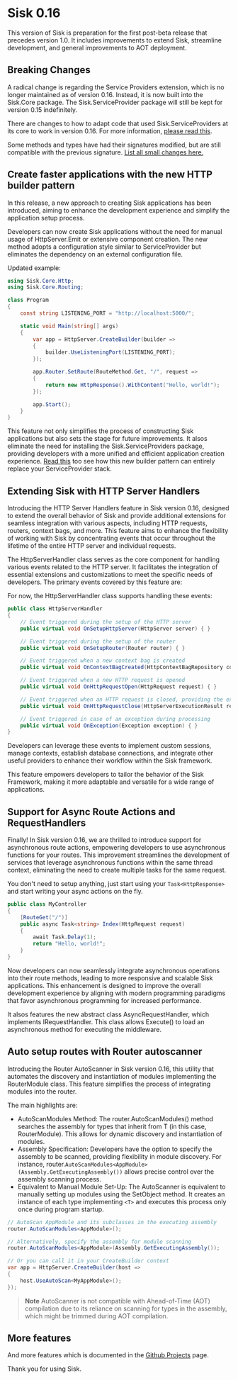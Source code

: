 # Sisk 0.16

This version of Sisk is preparation for the first post-beta release that precedes version 1.0. It includes improvements to extend Sisk, streamline development, and general improvements to AOT deployment.

## Breaking Changes

A radical change is regarding the Service Providers extension, which is no longer maintained as of version 0.16. Instead, it is now built into the Sisk.Core package. The Sisk.ServiceProvider package will still be kept for version 0.15 indefinitely.

There are changes to how to adapt code that used Sisk.ServiceProviders at its core to work in version 0.16. For more information, [please read this](./service-providers-migration.md).

Some methods and types have had their signatures modified, but are still compatible with the previous signature. [List all small changes here.](./small-changes.md)

## Create faster applications with the new HTTP builder pattern

In this release, a new approach to creating Sisk applications has been introduced, aiming to enhance the development experience and simplify the application setup process.

Developers can now create Sisk applications without the need for manual usage of HttpServer.Emit or extensive component creation. The new method adopts a configuration style similar to ServiceProvider but eliminates the dependency on an external configuration file.

Updated example:

```cs
using Sisk.Core.Http;
using Sisk.Core.Routing;

class Program
{
    const string LISTENING_PORT = "http://localhost:5000/";

    static void Main(string[] args)
    {
        var app = HttpServer.CreateBuilder(builder =>
        {
            builder.UseListeningPort(LISTENING_PORT);
        });

        app.Router.SetRoute(RouteMethod.Get, "/", request =>
        {
            return new HttpResponse().WithContent("Hello, world!");
        });

        app.Start();
    }
}
```

This feature not only simplifies the process of constructing Sisk applications but also sets the stage for future improvements. It alsos eliminate the need for installing the Sisk.ServiceProviders package, providing developers with a more unified and efficient application creation experience. [Read this](./service-providers-migration.md) too see how this new builder pattern can entirely replace your ServiceProvider stack.

## Extending Sisk with HTTP Server Handlers

Introducing the HTTP Server Handlers feature in Sisk version 0.16, designed to extend the overall behavior of Sisk and provide additional extensions for seamless integration with various aspects, including HTTP requests, routers, context bags, and more. This feature aims to enhance the flexibility of working with Sisk by concentrating events that occur throughout the lifetime of the entire HTTP server and individual requests.

The HttpServerHandler class serves as the core component for handling various events related to the HTTP server. It facilitates the integration of essential extensions and customizations to meet the specific needs of developers. The primary events covered by this feature are:

For now, the HttpServerHandler class supports handling these events:

```cs
public class HttpServerHandler
{
    // Event triggered during the setup of the HTTP server
    public virtual void OnSetupHttpServer(HttpServer server) { }

    // Event triggered during the setup of the router
    public virtual void OnSetupRouter(Router router) { }

    // Event triggered when a new context bag is created
    public virtual void OnContextBagCreated(HttpContextBagRepository contextBag) { }

    // Event triggered when a new HTTP request is opened
    public virtual void OnHttpRequestOpen(HttpRequest request) { }

    // Event triggered when an HTTP request is closed, providing the execution result
    public virtual void OnHttpRequestClose(HttpServerExecutionResult result) { }

    // Event triggered in case of an exception during processing
    public virtual void OnException(Exception exception) { }
}
```

Developers can leverage these events to implement custom sessions, manage contexts, establish database connections, and integrate other useful providers to enhance their workflow within the Sisk framework.

This feature empowers developers to tailor the behavior of the Sisk Framework, making it more adaptable and versatile for a wide range of applications.

## Support for Async Route Actions and RequestHandlers

Finally! In Sisk version 0.16, we are thrilled to introduce support for asynchronous route actions, empowering developers to use asynchronous functions for your routes. This improvement streamlines the development of services that leverage asynchronous functions within the same thread context, eliminating the need to create multiple tasks for the same request.

You don't need to setup anything, just start using your `Task<HttpResponse>` and start writing your async actions on the fly.

```cs
public class MyController
{
    [RouteGet("/")]
    public async Task<string> Index(HttpRequest request)
    {
        await Task.Delay(1);
        return "Hello, world!";
    }
}
```

Now developers can now seamlessly integrate asynchronous operations into their route methods, leading to more responsive and scalable Sisk applications. This enhancement is designed to improve the overall development experience by aligning with modern programming paradigms that favor asynchronous programming for increased performance.

It alsos features the new abstract class AsyncRequestHandler, which implements IRequestHandler. This class allows Execute() to load an asynchronous method for executing the middleware.

## Auto setup routes with Router autoscanner

Introducing the Router AutoScanner in Sisk version 0.16, this utility that automates the discovery and instantiation of modules implementing the RouterModule class. This feature simplifies the process of integrating modules into the router.

The main highlights are:

- AutoScanModules<T> Method: The router.AutoScanModules<T>() method searches the assembly for types that inherit from T (in this case, RouterModule). This allows for dynamic discovery and instantiation of modules.
- Assembly Specification: Developers have the option to specify the assembly to be scanned, providing flexibility in module discovery. For instance, router.`AutoScanModules<AppModule>(Assembly.GetExecutingAssembly())` allows precise control over the assembly scanning process.
- Equivalent to Manual Module Set-Up: The AutoScanner is equivalent to manually setting up modules using the SetObject method. It creates an instance of each type implementing `<T>` and executes this process only once during program startup.

```cs
// AutoScan AppModule and its subclasses in the executing assembly
router.AutoScanModules<AppModule>();

// Alternatively, specify the assembly for module scanning
router.AutoScanModules<AppModule>(Assembly.GetExecutingAssembly());

// Or you can call it in your CreateBuilder context
var app = HttpServer.CreateBuilder(host =>
{
    host.UseAutoScan<MyAppModule>();
});
```

> **Note**
> AutoScanner is not compatible with Ahead-of-Time (AOT) compilation due to its reliance on scanning for types in the assembly, which might be trimmed during AOT compilation.

## More features

And more features which is documented in the [Github Projects](https://github.com/orgs/sisk-http/projects/1) page.

Thank you for using Sisk.